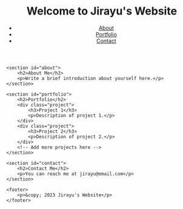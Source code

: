 <!DOCTYPE html>
<html lang="en">
<head>
    <meta charset="UTF-8">
    <meta name="viewport" content="width=device-width, initial-scale=1.0">
    <title>Jirayu's Website</title>
    <link rel="stylesheet" href="styles.css">
</head>
<body>
    <header>
        <h1>Welcome to Jirayu's Website</h1>
        <nav>
            <ul>
                <li><a href="#about">About</a></li>
                <li><a href="#portfolio">Portfolio</a></li>
                <li><a href="#contact">Contact</a></li>
            </ul>
        </nav>
    </header>

    <section id="about">
        <h2>About Me</h2>
        <p>Write a brief introduction about yourself here.</p>
    </section>

    <section id="portfolio">
        <h2>Portfolio</h2>
        <div class="project">
            <h3>Project 1</h3>
            <p>Description of project 1.</p>
        </div>
        <div class="project">
            <h3>Project 2</h3>
            <p>Description of project 2.</p>
        </div>
        <!-- Add more projects here -->
    </section>

    <section id="contact">
        <h2>Contact Me</h2>
        <p>You can reach me at jirayu@email.com</p>
    </section>

    <footer>
        <p>&copy; 2023 Jirayu's Website</p>
    </footer>
</body>
</html>
